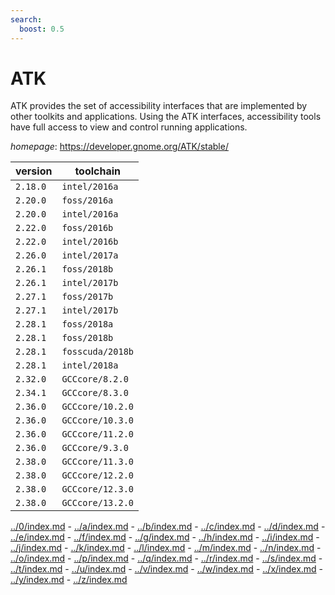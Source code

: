 ```yaml
---
search:
  boost: 0.5
---
```

# ATK

ATK provides the set of accessibility interfaces that are implemented by other  toolkits and applications. Using the ATK interfaces, accessibility tools have  full access to view and control running applications.

*homepage*: <https://developer.gnome.org/ATK/stable/>

version | toolchain
--------|----------
``2.18.0`` | ``intel/2016a``
``2.20.0`` | ``foss/2016a``
``2.20.0`` | ``intel/2016a``
``2.22.0`` | ``foss/2016b``
``2.22.0`` | ``intel/2016b``
``2.26.0`` | ``intel/2017a``
``2.26.1`` | ``foss/2018b``
``2.26.1`` | ``intel/2017b``
``2.27.1`` | ``foss/2017b``
``2.27.1`` | ``intel/2017b``
``2.28.1`` | ``foss/2018a``
``2.28.1`` | ``foss/2018b``
``2.28.1`` | ``fosscuda/2018b``
``2.28.1`` | ``intel/2018a``
``2.32.0`` | ``GCCcore/8.2.0``
``2.34.1`` | ``GCCcore/8.3.0``
``2.36.0`` | ``GCCcore/10.2.0``
``2.36.0`` | ``GCCcore/10.3.0``
``2.36.0`` | ``GCCcore/11.2.0``
``2.36.0`` | ``GCCcore/9.3.0``
``2.38.0`` | ``GCCcore/11.3.0``
``2.38.0`` | ``GCCcore/12.2.0``
``2.38.0`` | ``GCCcore/12.3.0``
``2.38.0`` | ``GCCcore/13.2.0``

[../0/index.md](0) - [../a/index.md](a) - [../b/index.md](b) - [../c/index.md](c) - [../d/index.md](d) - [../e/index.md](e) - [../f/index.md](f) - [../g/index.md](g) - [../h/index.md](h) - [../i/index.md](i) - [../j/index.md](j) - [../k/index.md](k) - [../l/index.md](l) - [../m/index.md](m) - [../n/index.md](n) - [../o/index.md](o) - [../p/index.md](p) - [../q/index.md](q) - [../r/index.md](r) - [../s/index.md](s) - [../t/index.md](t) - [../u/index.md](u) - [../v/index.md](v) - [../w/index.md](w) - [../x/index.md](x) - [../y/index.md](y) - [../z/index.md](z)

